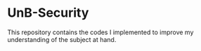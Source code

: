 # UnB-Security
This repository contains the codes I implemented to improve my understanding of the subject at hand. 
